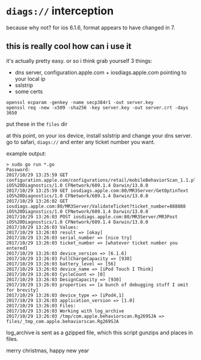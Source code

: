 # `diags://` interception
because why not? for ios 6.1.6, format appears to have changed in 7.

## this is really cool how can i use it
it's actually pretty easy. or so i think
grab yourself 3 things:
- dns server, configuration.apple.com + iosdiags.apple.com pointing to your local ip
- sslstrip
- some certs

```
openssl ecparam -genkey -name secp384r1 -out server.key
openssl req -new -x509 -sha256 -key server.key -out server.crt -days 3650
```
put these in the `files` dir

at this point, on your ios device, install sslstrip and change your dns server.
go to safari, `diags://` and enter any ticket number you want.

example output:
```
> sudo go run *.go
Password:
2017/10/29 13:25:59 GET configuration.apple.com/configurations/retail/mobileBehaviorScan_1.1.plist
iOS%20Diagnostics/1.0 CFNetwork/609.1.4 Darwin/13.0.0
2017/10/29 13:25:59 GET iosdiags.apple.com:80/MR3Server/GetOptinText
iOS%20Diagnostics/1.0 CFNetwork/609.1.4 Darwin/13.0.0
2017/10/29 13:26:02 GET iosdiags.apple.com:80/MR3Server/ValidateTicket?ticket_number=888888
iOS%20Diagnostics/1.0 CFNetwork/609.1.4 Darwin/13.0.0
2017/10/29 13:26:03 POST iosdiags.apple.com:80/MR3Server/MR3Post
iOS%20Diagnostics/1.0 CFNetwork/609.1.4 Darwin/13.0.0
2017/10/29 13:26:03 Values:
2017/10/29 13:26:03 result => [okay]
2017/10/29 13:26:03 serial_number => [nice try]
2017/10/29 13:26:03 ticket_number => [whatever ticket number you entered]
2017/10/29 13:26:03 device_version => [6.1.6]
2017/10/29 13:26:03 FullChargeCapacity => [930]
2017/10/29 13:26:03 battery_level => [56]
2017/10/29 13:26:03 device_name => [iPod Touch I Think]
2017/10/29 13:26:03 CycleCount => [0]
2017/10/29 13:26:03 DesignCapacity => [930]
2017/10/29 13:26:03 properties => [a bunch of debugging stuff I omit for brevity]
2017/10/29 13:26:03 device_type => [iPod4,1]
2017/10/29 13:26:03 application_version => [1.0]
2017/10/29 13:26:03 Files:
2017/10/29 13:26:03 Working with log_archive
2017/10/29 13:26:03 /tmp/com.apple.behaviorscan.Rg269SJA => files/_tmp_com.apple.behaviorscan.Rg269SJA
```

log_archive is sent as a gzipped file, which this script gunzips and places in files.

merry christmas, happy new year